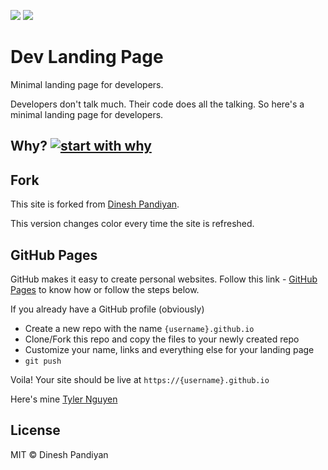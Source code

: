 [![](https://img.shields.io/github/languages/count/isthattyler/LandingPage)](https://img.shields.io/github/languages/count/isthattyler/LandingPage)
[![](https://img.shields.io/github/languages/top/isthattyler/LandingPage)](https://img.shields.io/github/languages/top/isthattyler/LandingPage)
# Dev Landing Page

Minimal landing page for developers.

Developers don't talk much. Their code does all the talking. So here's a minimal landing page for developers.

## Why? [![start with why](https://img.shields.io/badge/start%20with-why%3F-brightgreen.svg?style=flat)](http://www.ted.com/talks/simon_sinek_how_great_leaders_inspire_action)

## Fork

This site is forked from [Dinesh Pandiyan](https://flexdinesh.github.io).

This version changes color every time the site is refreshed.

## GitHub Pages

GitHub makes it easy to create personal websites. Follow this link - [GitHub Pages](https://pages.github.com/) to know how or follow the steps below.

If you already have a GitHub profile (obviously)

* Create a new repo with the name `{username}.github.io`
* Clone/Fork this repo and copy the files to your newly created repo
* Customize your name, links and everything else for your landing page
* `git push`

Voila! Your site should be live at `https://{username}.github.io`

Here's mine [Tyler Nguyen](https://isthattyler.github.io)

## License

MIT © Dinesh Pandiyan
